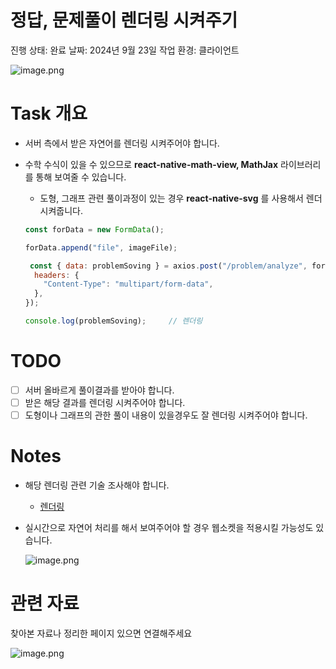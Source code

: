 # 정답, 문제풀이 렌더링 시켜주기

진행 상태: 완료
날짜: 2024년 9월 23일
작업 환경: 클라이언트

![image.png](%E1%84%8C%E1%85%A5%E1%86%BC%E1%84%83%E1%85%A1%E1%86%B8,%20%E1%84%86%E1%85%AE%E1%86%AB%E1%84%8C%E1%85%A6%E1%84%91%E1%85%AE%E1%86%AF%E1%84%8B%E1%85%B5%20%E1%84%85%E1%85%A6%E1%86%AB%E1%84%83%E1%85%A5%E1%84%85%E1%85%B5%E1%86%BC%20%E1%84%89%E1%85%B5%E1%84%8F%E1%85%A7%E1%84%8C%E1%85%AE%E1%84%80%E1%85%B5%20a04cb2b6071d4e2c878cd7631e875872/image.png)

# Task 개요

- 서버 측에서 받은 자연어를 렌더링 시켜주어야 합니다.
- 수학 수식이 있을 수 있으므로 **react-native-math-view, MathJax** 라이브러리를 통해 보여줄 수 있습니다.
    - 도형, 그래프 관련 풀이과정이 있는 경우 **react-native-svg** 를 사용해서 렌더시켜줍니다.
    
    ```jsx
    const forData = new FormData();
    
    forData.append("file", imageFile);
    
     const { data: problemSoving } = axios.post("/problem/analyze", formData, {
      headers: {
        "Content-Type": "multipart/form-data",
      },
    });
    
    console.log(problemSoving);     // 렌더링
    ```
    

# TODO

- [ ]  서버 올바르게 풀이결과를 받아야 합니다.
- [ ]  받은 해당 결과를 렌더링 시켜주어야 합니다.
- [ ]  도형이나 그래프의 관한 풀이 내용이 있을경우도 잘 렌더링 시켜주어야 합니다.

# Notes

- 해당 렌더링 관련 기술 조사해야 합니다.
    - [렌더링 ](../%E1%84%80%E1%85%B5%E1%84%89%E1%85%AE%E1%86%AF%20%E1%84%89%E1%85%B3%E1%84%90%E1%85%A2%E1%86%A8%207c42969c3a204219b1b3a9f6170f6d87/%E1%84%85%E1%85%A6%E1%86%AB%E1%84%83%E1%85%A5%E1%84%85%E1%85%B5%E1%86%BC%206abb77007eb14dfd95a0da2bdd9d64d0.md)
- 실시간으로 자연어 처리를 해서 보여주어야 할 경우 웹소켓을 적용시킬 가능성도 있습니다.
    
    ![image.png](%E1%84%8C%E1%85%A5%E1%86%BC%E1%84%83%E1%85%A1%E1%86%B8,%20%E1%84%86%E1%85%AE%E1%86%AB%E1%84%8C%E1%85%A6%E1%84%91%E1%85%AE%E1%86%AF%E1%84%8B%E1%85%B5%20%E1%84%85%E1%85%A6%E1%86%AB%E1%84%83%E1%85%A5%E1%84%85%E1%85%B5%E1%86%BC%20%E1%84%89%E1%85%B5%E1%84%8F%E1%85%A7%E1%84%8C%E1%85%AE%E1%84%80%E1%85%B5%20a04cb2b6071d4e2c878cd7631e875872/image%201.png)
    

# 관련 자료

찾아본 자료나 정리한 페이지 있으면 연결해주세요

![image.png](%E1%84%8C%E1%85%A5%E1%86%BC%E1%84%83%E1%85%A1%E1%86%B8,%20%E1%84%86%E1%85%AE%E1%86%AB%E1%84%8C%E1%85%A6%E1%84%91%E1%85%AE%E1%86%AF%E1%84%8B%E1%85%B5%20%E1%84%85%E1%85%A6%E1%86%AB%E1%84%83%E1%85%A5%E1%84%85%E1%85%B5%E1%86%BC%20%E1%84%89%E1%85%B5%E1%84%8F%E1%85%A7%E1%84%8C%E1%85%AE%E1%84%80%E1%85%B5%20a04cb2b6071d4e2c878cd7631e875872/image%202.png)